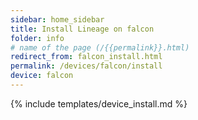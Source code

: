 ```yaml
---
sidebar: home_sidebar
title: Install Lineage on falcon
folder: info
# name of the page (/{{permalink}}.html)
redirect_from: falcon_install.html
permalink: /devices/falcon/install
device: falcon
---
```

{% include templates/device_install.md %}
